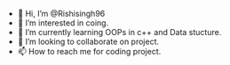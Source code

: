 - 👋 Hi, I’m @Rishisingh96
- 👀 I’m interested in coing.
- 🌱 I’m currently learning OOPs in c++ and Data stucture.
- 💞️ I’m looking to collaborate on project.
- 📫 How to reach me for coding project.

<!---
Rishisingh96/Rishisingh96 is a ✨ special ✨ repository because its `README.md` (this file) appears on your GitHub profile.
You can click the Preview link to take a look at your changes.
--->
